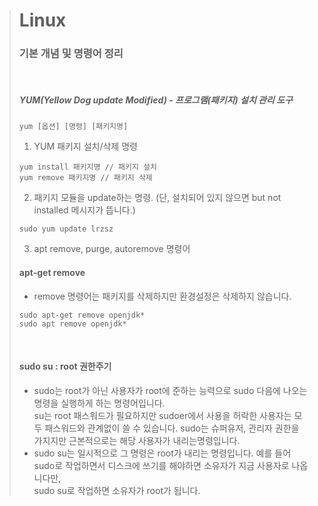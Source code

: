 > # Linux 
> ### 기본 개념 및 명령어 정리 
> <br>
> 
> ##### YUM(Yellow Dog update Modified) - 프로그램(패키지) 설치 관리 도구
> ```
> yum [옵션] [명령] [패키지명]    
> ```
> 1. YUM 패키지 설치/삭제 명령
> ```
> yum install 패키지명 // 패키지 설치
> yum remove 패키지명 // 패키지 삭제
> ```
> 2. 패키지 모듈을 update하는 명령. (단, 설치되어 있지 않으면 but not installed 메시지가 뜹니다.)
> ```
> sudo yum update lrzsz
> ```
> 3. apt remove, purge, autoremove 명령어 <br>
> #### apt-get remove
> - remove 명령어는 패키지를 삭제하지만 환경설정은 삭제하지 않습니다.
> ```
> sudo apt-get remove openjdk*
> sudo apt remove openjdk*
> ```
> 
> <br>
> 
> #### sudo su : root 권한주기
> - sudo는 root가 아닌 사용자가 root에 준하는 능력으로 sudo 다음에 나오는 명령을 실행하게 하는 명령어입니다.  <br>
> su는 root 패스워드가 필요하지만 sudoer에서 사용을 허락한 사용자는 모두 패스워드와 관계없이 쓸 수 있습니다. sudo는 슈퍼유저, 관리자 권한을 가지지만 근본적으로는 해당 사용자가 내리는명령입니다.  
> - sudo su는 일시적으로 그 명령은 root가 내리는 명령입니다. 예를 들어 sudo로 작업하면서 디스크에 쓰기를 해야하면 소유자가 지금 사용자로 나옵니다만, <br>
>  sudo su로 작업하면 소유자가 root가 됩니다.
